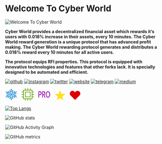 # Welcome To  Cyber World 
![Welcome To  Cyber World ](https://pbs.twimg.com/profile_banners/1532119015686037505/1659471486/1080x360)




**Cyber World provides a decentralized financial asset which rewards it’s users with 0.018% increase in their assets, every 10 minutes. The Cyber World reward generation is a unique protocol that has advanced profit making. The Cyber World rewarding protocol generates and distributes a 0.018% reward every 10 minutes for all active users.**

**The protocol equips RFI properties. This protocol is equipped with innovative technologies and features that other forks lack. It is specially designed to be automated and efficient.**



[<img src='https://cdn.jsdelivr.net/npm/simple-icons@3.0.1/icons/github.svg' alt='github' height='40'>](https://github.com/TheCyberWorldPJ)  [<img src='https://cdn.jsdelivr.net/npm/simple-icons@3.0.1/icons/instagram.svg' alt='instagram' height='40'>](https://www.instagram.com/cyberworldproject/)  [<img src='https://cdn.jsdelivr.net/npm/simple-icons@3.0.1/icons/twitter.svg' alt='twitter' height='40'>](https://twitter.com/TheCyberWorldPJ)  [<img src='https://cdn.jsdelivr.net/npm/simple-icons@3.0.1/icons/icloud.svg' alt='website' height='40'>](https://thecyberworld.info/)  [<img src='https://cdn.jsdelivr.net/npm/simple-icons@3.0.1/icons/telegram.svg' alt='telegram' height='40'>](https://t.me/thecyberworldprojecthttps://t.me/thecyberworldproject)  [<img src='https://cdn.jsdelivr.net/npm/simple-icons@3.0.1/icons/medium.svg' alt='medium' height='40'>](https://medium.com/@coneberry/cyberworld-emerges-as-the-fastest-auto-compounding-protocol-in-the-world-of-decentralized-finance-68c962c0003)  




<a href='https://archiveprogram.github.com/'><img src='https://raw.githubusercontent.com/acervenky/animated-github-badges/master/assets/acbadge.gif' width='40' height='40'></a> <a href='https://docs.github.com/en/developers'><img src='https://raw.githubusercontent.com/acervenky/animated-github-badges/master/assets/devbadge.gif' width='40' height='40'></a> <a href='https://github.com/pricing'><img src='https://raw.githubusercontent.com/acervenky/animated-github-badges/master/assets/pro.gif' width='40' height='40'></a> <a href='https://stars.github.com/'><img src='https://raw.githubusercontent.com/acervenky/animated-github-badges/master/assets/starbadge.gif' width='35' height='35'></a> <a href='https://docs.github.com/en/github/supporting-the-open-source-community-with-github-sponsors'><img src='https://raw.githubusercontent.com/acervenky/animated-github-badges/master/assets/sponsorbadge.gif' width='35' height='35'></a> 

[![Top Langs](https://github-readme-stats.vercel.app/api/top-langs/?username=TheCyberWorldPJ)](https://github.com/anuraghazra/github-readme-stats)

![GitHub stats](https://github-readme-stats.vercel.app/api?username=TheCyberWorldPJ&show_icons=true&count_private=true)  

![GitHub Activity Graph](https://activity-graph.herokuapp.com/graph?username=TheCyberWorldPJ)  

![GitHub metrics](https://metrics.lecoq.io/TheCyberWorldPJ)  

